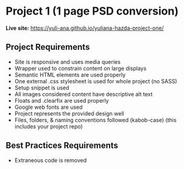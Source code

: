 # Project 1 (1 page PSD conversion)

**Live site:** https://yuli-ana.github.io/yuliana-hazda-project-one/

## Project Requirements

- Site is responsive and uses media queries
- Wrapper used to constrain content on large displays
- Semantic HTML elements are used properly
- One external .css stylesheet is used for whole project (no SASS)
- Setup snippet is used
- All images considered content have descriptive alt text
- Floats and .clearfix are used properly
- Google web fonts are used
- Project represents the provided design well
- Files, folders, & naming conventions followed (kabob-case) (this includes your project repo)

## Best Practices Requirements

- Extraneous code is removed
